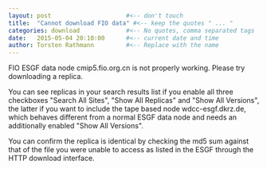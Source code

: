```yaml
---
layout: post                     #<-- don't touch
title:  "Cannot download FIO data" #<-- keep the quotes " ... "
categories: download             #<-- No quotes, comma separated tags
date:   2015-05-04 20:10:00      #<-- current date and time
author: Torsten Rathmann         #<-- Replace with the name
---
```


FIO ESGF data node cmip5.fio.org.cn is not properly working. Please try downloading a replica.

You can see replicas in your search results list if you enable all three checkboxes "Search All Sites", "Show All Replicas" and "Show All Versions", the latter if you want to include the tape based node wdcc-esgf.dkrz.de, which behaves different from a normal ESGF data node and needs an additionally enabled "Show All Versions".

You can confirm the replica is identical by checking the md5 sum against that of the file you were unable to access as listed in the ESGF through the HTTP download interface.


